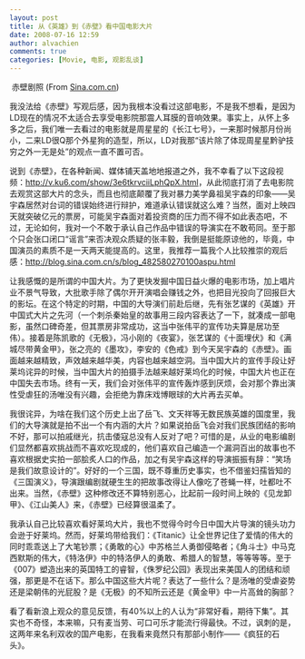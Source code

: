 ```yaml
---
layout: post
title: 从《英雄》到《赤壁》看中国电影大片
date: 2008-07-16 12:59
author: alvachien
comments: true
categories: [Movie, 电影, 观影乱谈]
---
```

<img src="http://i1.sinaimg.cn/ent/d/2008-06-30/U1584P28T3D2082012F326DT20080630211436.JPG" alt="" />
赤壁剧照 (From <a href="http://www.sina.com.cn/" target="_blank">Sina.com.cn</a>)

我没法给《赤壁》写观后感，因为我根本没看过这部电影，不是我不想看，是因为LD现在的情况不太适合去享受电影院那震人耳膜的音响效果。事实上，从怀上多多之后，我们唯一去看过的电影就是周星星的《长江七号》，一来那时候那月份尚小，二来LD很Q那个外星狗的造型，所以，LD对我那“该片除了体现周星星黔驴技穷之外一无是处”的观点一直不置可否。

说到《赤壁》，在各种新闻、媒体铺天盖地地报道之外，我不幸看了以下这段视频：<a title="http://v.ku6.com/show/3e6tkrvciiLphQpX.html" href="http://v.ku6.com/show/3e6tkrvciiLphQpX.html">http://v.ku6.com/show/3e6tkrvciiLphQpX.html</a>，从此彻底打消了去电影院去观赏这部大片的念头，而且也彻底颠覆了我对暴力美学鼻祖吴宇森的印象——吴宇森居然对台词的错误始终进行辩护，难道承认错误就这么难？当然，面对上映四天就突破亿元的票房，可能吴宇森面对着投资商的压力而不得不如此表态吧，不过，无论如何，我对一个不敢于承认自己作品中错误的导演实在不敢苟同。至于那个只会张口闭口“谣言”来否决观众质疑的张丰毅，我倒是挺能原谅他的，毕竟，中国演员的素质不是一天两天能提高的。这里，我推荐一篇我个人比较推崇的观后感：<a title="http://blog.sina.com.cn/s/blog_482580270100aspu.html" href="http://blog.sina.com.cn/s/blog_482580270100aspu.html">http://blog.sina.com.cn/s/blog_482580270100aspu.html</a>

让我感慨的是所谓的中国大片。为了更快发掘中国日益火爆的电影市场，加上唱片业不景气导致，大批歌手除了偶尔开开演唱会赚钱之外，也把目光投向了回报巨大的影坛。在这个特定的时期，中国的大导演们前赴后继，先有张艺谋的《英雄》开中国式大片之先河（一个刺杀秦始皇的故事用三段内容表达了一下，就凑成一部电影，虽然口碑奇差，但其票房非常成功，这当中张伟平的宣传功夫算是居功至伟）。接着是陈凯歌的《无极》，冯小刚的《夜宴》，张艺谋的《十面埋伏》和《满城尽带黄金甲》，张之亮的《墨攻》，李安的《色戒》到今天吴宇森的《赤壁》。画面越来越精致，声效越来越华美，内容也越来越空洞。当中国大片的宣传手段让好莱坞诧异的时候，当中国大片的拍摄手法越来越好莱坞化的时候，中国大片也正在中国失去市场。终有一天，我们会对张伟平的宣传轰炸感到厌烦，会对那个靠出演性受虐狂的汤唯没有兴趣，会拒绝为靠床戏博眼球的大片再去买单。

我很诧异，为啥在我们这个历史上出了岳飞、文天祥等无数民族英雄的国度里，我们的大导演就是拍不出一个有内涵的大片？如果说拍岳飞会对我们民族团结的影响不好，那可以拍戚继光，抗击倭寇总没有人反对了吧？可惜的是，从业的电影编剧们显然都喜欢挑战而不喜欢吃现成的，他们喜欢自己编造一个漏洞百出的故事也不喜欢根据史实拍一部脍炙人口的作品，加之有吴宇森这样的导演振振有辞：“笑场是我们故意设计的”。好好的一个三国，既不尊重历史事实，也不借鉴妇孺皆知的《三国演义》，导演跟编剧就硬生生的把故事改得让人像吃了苍蝇一样，吐都吐不出来。当然，《赤壁》这种修改还不算特别恶心，比起前一段时间上映的《见龙卸甲》、《江山美人》来，《赤壁》已经算很温柔了。

我承认自己比较喜欢看好莱坞大片，我也不觉得今时今日中国大片导演的镜头功力会逊于好莱坞。然而，好莱坞带给我们：《Titanic》让全世界记住了爱情的伟大的同时乖乖送上了大笔钞票；《勇敢的心》中苏格兰人勇御侵略者；《角斗士》中马克西默斯的伟大，《特洛伊》中的特洛伊人的勇敢、希腊人的智慧，等等等等。至于《007》塑造出来的英国特工的睿智，《侏罗纪公园》表现出来美国人的团结和顽强，那更是不在话下。那么中国这些大片呢？表达了一些什么？是汤唯的受虐姿势还是梁朝伟的光屁股？是《无极》的不知所云还是《黄金甲》中一片高耸的胸部？

看了看新浪上观众的意见反馈，有40%以上的人认为“非常好看，期待下集”。其实也不奇怪，本来嘛，只有麦当劳、可口可乐才能流行得最快。不过，讽刺的是，这两年来名利双收的国产电影，在我看来竟然只有那部小制作——《疯狂的石头》。
